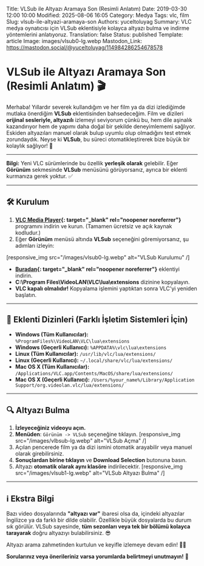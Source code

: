 Title: VLSub ile Altyazı Aramaya Son (Resimli Anlatım)
Date: 2019-03-30 12:00 10:00
Modified: 2025-08-06 16:05
Category: Medya
Tags: vlc, film
Slug: vlsub-ile-altyazi-aramaya-son
Authors: yuceltoluyag
Summary: VLC medya oynatıcısı için VLSub eklentisiyle kolayca altyazı bulma ve indirme yöntemlerini anlatıyoruz.
Translation: false
Status: published
Template: article
Image: images/vlsub0-lg.webp
Mastodon_Link: https://mastodon.social/@yuceltoluyag/114984286254678578

# VLSub ile Altyazı Aramaya Son (Resimli Anlatım) 🎬

Merhaba! Yıllardır severek kullandığım ve her film ya da dizi izlediğimde mutlaka önerdiğim **VLSub** eklentisinden bahsedeceğim. Film ve dizileri **orijinal sesleriyle, altyazılı** izlemeyi seviyorum çünkü bu, hem dile aşinalık kazandırıyor hem de yapımı daha doğal bir şekilde deneyimlememi sağlıyor. Eskiden altyazıları manuel olarak bulup uyumlu olup olmadığını test etmek zorundaydık. Neyse ki **VLSub**, bu süreci otomatikleştirerek bize büyük bir kolaylık sağlıyor! 🚀

---



<div class="info-box tip">
<b>Bilgi:</b> Yeni VLC sürümlerinde bu özellik <b>yerleşik olarak</b> gelebilir. Eğer <b>Görünüm</b> sekmesinde <b>VLSub</b> menüsünü görüyorsanız, ayrıca bir eklenti kurmanıza gerek yoktur. ✅
</div>

---

## 🛠 Kurulum

1. **[VLC Media Player](https://www.videolan.org/vlc/index.tr.html){: target="_blank" rel="noopener noreferrer"}** programını indirin ve kurun. (Tamamen ücretsiz ve açık kaynak kodludur.)
2. Eğer **Görünüm** menüsü altında **VLSub** seçeneğini göremiyorsanız, şu adımları izleyin:


[responsive_img src="/images/vlsub0-lg.webp" alt="VLSub Kurulumu" /]
   - **[Buradan](https://addons.videolan.org/p/1154045/){: target="_blank" rel="noopener noreferrer"}** eklentiyi indirin.
   - **C:\Program Files\VideoLAN\VLC\lua\extensions** dizinine kopyalayın.
   - **VLC kapalı olmalıdır!** Kopyalama işlemini yaptıktan sonra VLC'yi yeniden başlatın.

---

## 📂 Eklenti Dizinleri (Farklı İşletim Sistemleri İçin)

- **Windows (Tüm Kullanıcılar):** `%ProgramFiles%\VideoLAN\VLC\lua\extensions`
- **Windows (Geçerli Kullanıcı):** `%APPDATA%\vlc\lua\extensions`
- **Linux (Tüm Kullanıcılar):** `/usr/lib/vlc/lua/extensions/`
- **Linux (Geçerli Kullanıcı):** `~/.local/share/vlc/lua/extensions/`
- **Mac OS X (Tüm Kullanıcılar):** `/Applications/VLC.app/Contents/MacOS/share/lua/extensions/`
- **Mac OS X (Geçerli Kullanıcı):** `/Users/%your_name%/Library/Application Support/org.videolan.vlc/lua/extensions/`

---

## 🔍 Altyazı Bulma

1. **İzleyeceğiniz videoyu açın.**
2. **Menüden**: `Görünüm -> VLSub` seçeneğine tıklayın.
[responsive_img src="/images/vlbsub-lg.webp" alt="VLSub Açma" /]
3. Açılan pencerede film ya da dizi ismini otomatik arayabilir veya manuel olarak girebilirsiniz.
4. **Sonuçlardan birine tıklayın** ve **Download Selection** butonuna basın.
5. Altyazı **otomatik olarak aynı klasöre** indirilecektir.
[responsive_img src="/images/vlsub1-lg.webp" alt="VLSub Altyazı Bulma" /]
---

## ℹ️ Ekstra Bilgi

Bazı video dosyalarında **"altyazı var"** ibaresi olsa da, içindeki altyazılar İngilizce ya da farklı bir dilde olabilir. Özellikle büyük dosyalarda bu durum sık görülür. VLSub sayesinde, **tüm sezonları veya tek bir bölümü kolayca tarayarak** doğru altyazıyı bulabilirsiniz. 😎

Altyazı arama zahmetinden kurtulun ve keyifle izlemeye devam edin! 🎥🍿

**Sorularınız veya önerileriniz varsa yorumlarda belirtmeyi unutmayın!** 🤗